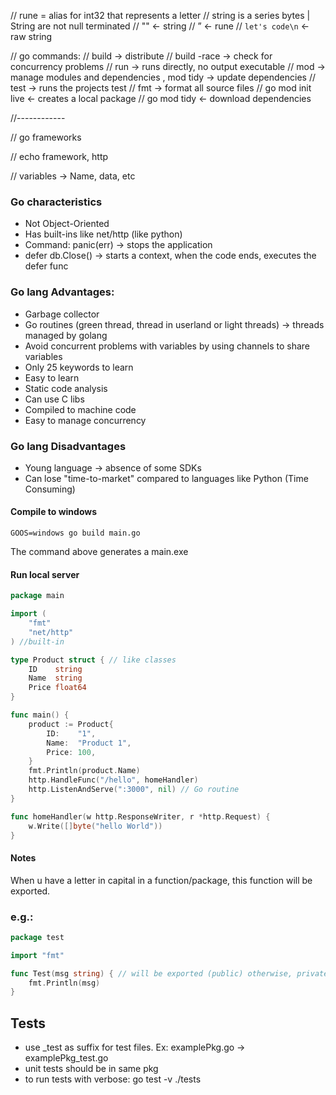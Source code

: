// rune = alias for int32 that represents a letter
// string is a series bytes | String are not null terminated
// "" <- string
// ” <- rune
// `let's code\n` <- raw string

// go commands:
// build -> distribute
// build -race -> check for concurrency problems
// run -> runs directly, no output executable
// mod -> manage modules and dependencies , mod tidy -> update dependencies
// test -> runs the projects test
// fmt -> format all source files
// go mod init live <- creates a local package
// go mod tidy <- download dependencies

//------------

// go frameworks

// echo framework, http

// variables -> Name, data, etc

### Go characteristics

- Not Object-Oriented
- Has built-ins like net/http (like python)
- Command: panic(err) -> stops the application
- defer db.Close() -> starts a context, when the code ends, executes the defer func


### Go lang Advantages:


- Garbage collector
- Go routines (green thread, thread in userland or light threads) -> threads managed by golang
- Avoid concurrent problems with variables by using channels to share variables
- Only 25 keywords to learn
- Easy to learn
- Static code analysis
- Can use C libs
- Compiled to machine code
- Easy to manage concurrency


### Go lang Disadvantages


- Young language -> absence of some SDKs
- Can lose "time-to-market" compared to languages like Python (Time Consuming)


#### Compile to windows

```shell
GOOS=windows go build main.go
```

<p>The command above generates a main.exe</p>


#### Run local server

```go
package main

import (
	"fmt"
	"net/http"
) //built-in

type Product struct { // like classes
	ID    string
	Name  string
	Price float64
}

func main() {
	product := Product{
		ID:    "1",
		Name:  "Product 1",
		Price: 100,
	}
	fmt.Println(product.Name)
	http.HandleFunc("/hello", homeHandler)
	http.ListenAndServe(":3000", nil) // Go routine
}

func homeHandler(w http.ResponseWriter, r *http.Request) {
	w.Write([]byte("hello World"))
}
```

#### Notes

<p>When u have a letter in capital in a function/package, this function will be exported.
</p>

<h3>e.g.:</h3>


```go
package test

import "fmt"

func Test(msg string) { // will be exported (public) otherwise, private
	fmt.Println(msg)
}
```

## Tests

- use _test as suffix for test files. Ex: examplePkg.go -> examplePkg_test.go 
- unit tests should be in same pkg
- to run tests with verbose: go test -v ./tests